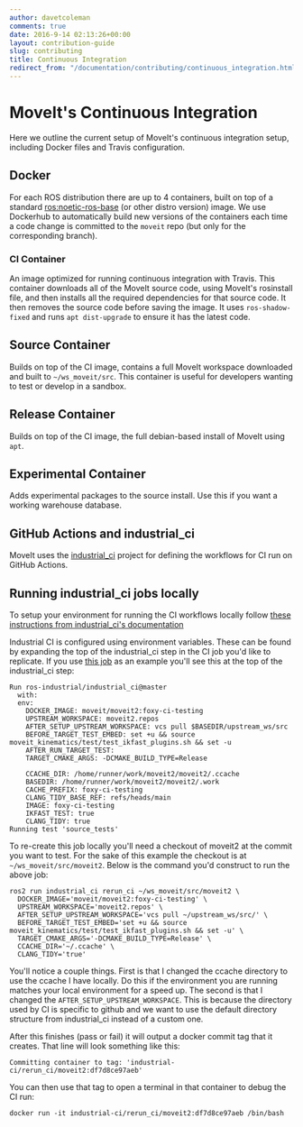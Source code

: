 ```yaml
---
author: davetcoleman
comments: true
date: 2016-9-14 02:13:26+00:00
layout: contribution-guide
slug: contributing
title: Continuous Integration
redirect_from: "/documentation/contributing/continuous_integration.html"
---
```


# MoveIt's Continuous Integration

Here we outline the current setup of MoveIt's continuous integration setup, including Docker files and Travis configuration.

## Docker

For each ROS distribution there are up to 4 containers, built on top of a standard [ros:noetic-ros-base](https://hub.docker.com/_/ros/) (or other distro version) image. We use Dockerhub to automatically build new versions of the containers each time a code change is committed to the ``moveit`` repo (but only for the corresponding branch).

### CI Container

An image optimized for running continuous integration with Travis. This container downloads all of the MoveIt source code, using MoveIt's rosinstall file, and then installs all the required dependencies for that source code. It then removes the source code before saving the image. It uses ``ros-shadow-fixed`` and runs ``apt dist-upgrade`` to ensure it has the latest code.

## Source Container

Builds on top of the CI image, contains a full MoveIt workspace downloaded and built to ``~/ws_moveit/src``. This container is useful for developers wanting to test or develop in a sandbox.

## Release Container

Builds on top of the CI image, the full debian-based install of MoveIt using ``apt``.

## Experimental Container

Adds experimental packages to the source install. Use this if you want a working warehouse database.

## GitHub Actions and industrial_ci

MoveIt uses the [industrial_ci](https://github.com/ros-industrial/industrial_ci) project for defining the workflows for CI run on GitHub Actions.

## Running industrial_ci jobs locally

To setup your environment for running the CI workflows locally follow [these instructions from industrial_ci's documentation](https://github.com/ros-industrial/industrial_ci/blob/master/doc/index.rst#run-industrial-ci-on-local-host)

Industrial CI is configured using environment variables.  These can be found by expanding the top of the industrial_ci step in the CI job you'd like to replicate.  If you use [this job](https://github.com/ros-planning/moveit2/runs/2468526504) as an example you'll see this at the top of the industrial_ci step:

```
Run ros-industrial/industrial_ci@master
  with:
  env:
    DOCKER_IMAGE: moveit/moveit2:foxy-ci-testing
    UPSTREAM_WORKSPACE: moveit2.repos
    AFTER_SETUP_UPSTREAM_WORKSPACE: vcs pull $BASEDIR/upstream_ws/src
    BEFORE_TARGET_TEST_EMBED: set +u && source moveit_kinematics/test/test_ikfast_plugins.sh && set -u
    AFTER_RUN_TARGET_TEST:
    TARGET_CMAKE_ARGS: -DCMAKE_BUILD_TYPE=Release

    CCACHE_DIR: /home/runner/work/moveit2/moveit2/.ccache
    BASEDIR: /home/runner/work/moveit2/moveit2/.work
    CACHE_PREFIX: foxy-ci-testing
    CLANG_TIDY_BASE_REF: refs/heads/main
    IMAGE: foxy-ci-testing
    IKFAST_TEST: true
    CLANG_TIDY: true
Running test 'source_tests'
```
To re-create this job locally you'll need a checkout of moveit2 at the commit you want to test.  For the sake of this example the checkout is at ``~/ws_moveit/src/moveit2``.  Below is the command you'd construct to run the above job:

```
ros2 run industrial_ci rerun_ci ~/ws_moveit/src/moveit2 \
  DOCKER_IMAGE='moveit/moveit2:foxy-ci-testing' \
  UPSTREAM_WORKSPACE='moveit2.repos' \
  AFTER_SETUP_UPSTREAM_WORKSPACE='vcs pull ~/upstream_ws/src/' \
  BEFORE_TARGET_TEST_EMBED='set +u && source moveit_kinematics/test/test_ikfast_plugins.sh && set -u' \
  TARGET_CMAKE_ARGS='-DCMAKE_BUILD_TYPE=Release' \
  CCACHE_DIR='~/.ccache' \
  CLANG_TIDY='true'
```

You'll notice a couple things.  First is that I changed the ccache directory to use the ccache I have locally.  Do this if the environment you are running matches your local environment for a speed up.  The second is that I changed the ``AFTER_SETUP_UPSTREAM_WORKSPACE``.  This is because the directory used by CI is specific to github and we want to use the default directory structure from industrial_ci instead of a custom one.

After this finishes (pass or fail) it will output a docker commit tag that it creates.  That line will look something like this:

```
Committing container to tag: 'industrial-ci/rerun_ci/moveit2:df7d8ce97aeb'
```

You can then use that tag to open a terminal in that container to debug the CI run:

```
docker run -it industrial-ci/rerun_ci/moveit2:df7d8ce97aeb /bin/bash
```
